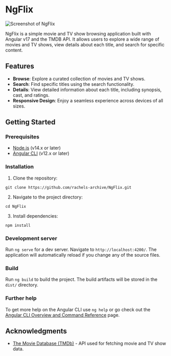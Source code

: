 # NgFlix
![Screenshot of NgFlix](https://github.com/rachels-archive/NgFlix/assets/79963756/e999e91c-f9b9-4247-92b8-0b8f685706e2)

NgFlix is a simple movie and TV show browsing application built with Angular v17 and the TMDB API. It allows users to explore a wide range of movies and TV shows, view details about each title, and search for specific content.

## Features

- **Browse**: Explore a curated collection of movies and TV shows.
- **Search**: Find specific titles using the search functionality.
- **Details**: View detailed information about each title, including synopsis, cast, and ratings.
- **Responsive Design**: Enjoy a seamless experience across devices of all sizes.

## Getting Started

### Prerequisites

- [Node.js](https://nodejs.org/) (v14.x or later)
- [Angular CLI](https://angular.io/cli) (v12.x or later)

### Installation

1. Clone the repository:
```
git clone https://github.com/rachels-archive/NgFlix.git
```

2. Navigate to the project directory:
```
cd NgFlix
```

3. Install dependencies:
```
npm install
```

### Development server

Run `ng serve` for a dev server. Navigate to `http://localhost:4200/`. The application will automatically reload if you change any of the source files.

### Build

Run `ng build` to build the project. The build artifacts will be stored in the `dist/` directory.

### Further help

To get more help on the Angular CLI use `ng help` or go check out the [Angular CLI Overview and Command Reference](https://angular.io/cli) page.

## Acknowledgments

- [The Movie Database (TMDb)](https://www.themoviedb.org/) - API used for fetching movie and TV show data.
